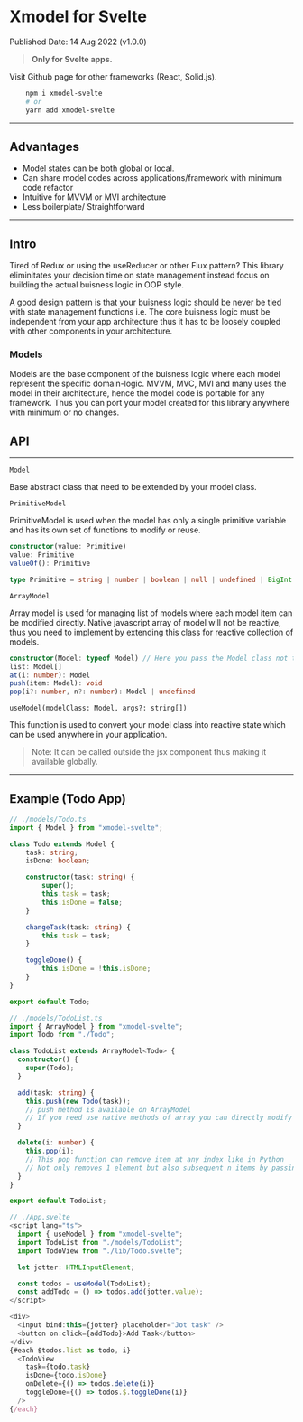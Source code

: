 # Xmodel for Svelte
Published Date: 14 Aug 2022 (v1.0.0)

> **Only for Svelte apps.**

Visit Github page for other frameworks (React, Solid.js).

```bash
    npm i xmodel-svelte
    # or 
    yarn add xmodel-svelte
```
---
## Advantages
-  Model states can be both global or local.
-  Can share model codes across applications/framework with minimum code refactor
-  Intuitive for MVVM or MVI architecture
-  Less boilerplate/ Straightforward
---
## Intro

Tired of Redux or using the useReducer or other Flux pattern? This library eliminitates your decision time on state management instead focus on building the actual buisness logic in OOP style.

A good design pattern is that your buisness logic should be never be tied with state management functions i.e. The core buisness logic must be independent from your app architecture thus it has to be loosely coupled with other components in your architecture.

### Models

Models are the base component of the buisness logic where each model represent the specific domain-logic. MVVM, MVC, MVI and many uses the model in their architecture, hence the model code is portable for any framework. Thus you can port your model created for this library anywhere with minimum or no changes.  

## API
---
`Model`

Base abstract class that need to be extended by your model class.

`PrimitiveModel`

PrimitiveModel is used when the model has only a single primitive variable and has its own set of functions to modify or reuse.

```typescript
constructor(value: Primitive)
value: Primitive
valueOf(): Primitive

type Primitive = string | number | boolean | null | undefined | BigInt | Symbol
```

`ArrayModel`

Array model is used for managing list of models where each model item can be modified directly. Native javascript array of model will not be reactive, thus you need to implement by extending this class for reactive collection of models.

```typescript
constructor(Model: typeof Model) // Here you pass the Model class not the instance
list: Model[]
at(i: number): Model
push(item: Model): void
pop(i?: number, n?: number): Model | undefined 
```

`useModel(modelClass: Model, args?: string[])`

This function is used to convert your model class into reactive state which can be used anywhere in your application.

> Note: It can be called outside the jsx component thus making it available globally.

---
## Example (Todo App)

```typescript
// ./models/Todo.ts
import { Model } from "xmodel-svelte";

class Todo extends Model {
    task: string;
    isDone: boolean;

    constructor(task: string) {
        super();
        this.task = task;
        this.isDone = false;
    }

    changeTask(task: string) {
        this.task = task;
    }

    toggleDone() {
        this.isDone = !this.isDone;
    }
}

export default Todo;

```

```typescript
// ./models/TodoList.ts
import { ArrayModel } from "xmodel-svelte";
import Todo from "./Todo";

class TodoList extends ArrayModel<Todo> {
  constructor() {
    super(Todo);
  }

  add(task: string) {
    this.push(new Todo(task));
    // push method is available on ArrayModel
    // If you need use native methods of array you can directly modify on this.list
  }

  delete(i: number) {
    this.pop(i);
    // This pop function can remove item at any index like in Python
    // Not only removes 1 element but also subsequent n items by passing it as second arg.
  }
}

export default TodoList;
```

```typescript
// ./App.svelte
<script lang="ts">
  import { useModel } from "xmodel-svelte";
  import TodoList from "./models/TodoList";
  import TodoView from "./lib/Todo.svelte";

  let jotter: HTMLInputElement;

  const todos = useModel(TodoList);
  const addTodo = () => todos.add(jotter.value);
</script>

<div>
  <input bind:this={jotter} placeholder="Jot task" />
  <button on:click={addTodo}>Add Task</button>
</div>
{#each $todos.list as todo, i}
  <TodoView
    task={todo.task}
    isDone={todo.isDone}
    onDelete={() => todos.delete(i)}
    toggleDone={() => todos.$.toggleDone(i)}
  />
{/each}
```